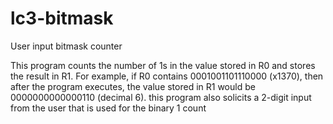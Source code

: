 # lc3-bitmask
User input bitmask counter

This program counts the number of 1s in the value stored in R0 and stores the result in R1. 
For example, if R0 contains 0001001101110000 (x1370), then after the program executes, 
the value stored in R1 would be 0000000000000110 (decimal 6). 
this program also solicits a 2-digit input from the user that is used for the binary 1 count
